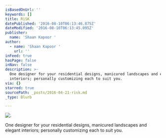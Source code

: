 ```yaml
---
isBasedOnUrl: ''
keywords: []
title: RiSK
datePublished: '2016-08-10T06:13:46.875Z'
dateModified: '2016-08-10T06:13:45.095Z'
publisher:
  name: 'Shaan Kapoor '
author:
  - name: 'Shaan Kapoor '
    url: ''
inFeed: true
hasPage: false
inNav: false
description: >-
  One designer for your residential designs, manicured landscapes and elegant
  interiors; personally customizing each to suit you.
via: {}
starred: true
sourcePath: _posts/2016-04-21-risk.md
_type: Blurb

---
```

![. ](https://the-grid-user-content.s3-us-west-2.amazonaws.com/c7cd289e-0cee-456f-af50-ff7582bfa0c8.jpg)

One designer for your residential designs, manicured landscapes and elegant interiors; personally customizing each to suit you.
